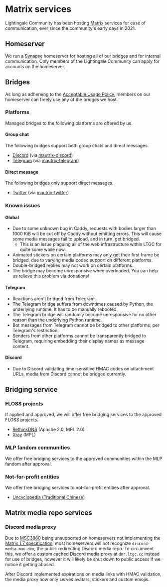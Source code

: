 # Matrix services
Lightingale Community has been hosting [Matrix](https://matrix.org) services for ease of communication, ever since the community's early days in 2021.

## Homeserver
We run a [Synapse](https://github.com/matrix-org/synapse) homeserver for hosting all of our bridges and for internal communication. Only members of the Lightingale Community can apply for accounts on the homeserver.

## Bridges
As long as adhereing to the [Acceptable Usage Policy](/ltgc/aup.html), members on our homeserver can freely use any of the bridges we host.

### Platforms
Managed bridges to the following platforms are offered by us.

#### Group chat
The following bridges support both group chats and direct messages.

* [Discord](https://discord.com) (via [mautrix-discord](https://github.com/mautrix/discord))
* [Telegram](https://telegram.org) (via [mautrix-telegram](https://github.com/mautrix/telegram))

#### Direct message
The following bridges only support direct messages.

* [Twitter](https://twitter.com) (via [mautrix-twitter](https://github.com/mautrix/twitter))

### Known issues
#### Global
- Due to some unknown bug in Caddy, requests with bodies larger than 1000 KiB will be cut off by Caddy without emitting errors. This will cause some media messages fail to upload, and in turn, get bridged.
  - This is an issue plaguing all of the web infrastructure within LTGC for quite some while now.
- Animated stickers on certain platforms may only get their first frame be bridged, due to varying media codec support on different platforms.
- Double-bridged replies may not work on certain platforms.
- The bridge may become unresponsive when overloaded. You can help us relieve this problem via donations!

#### Telegram
- Reactions aren't bridged from Telegram.
- The Telegram bridge suffers from downtimes caused by Python, the underlying runtime. It has to be manually rebooted.
- The Telegram bridge will randomly become unresponsive for no other reason than the underlying Python runtime.
- Bot messages from Telegram cannot be bridged to other platforms, per Telegram's restriction.
- Senders from other platforms cannot be transparently bridged to Telegram, requiring embedding their display names as message content.

#### Discord
- Due to Discord validating time-sensitive HMAC codes on attachment URLs, media from Discord cannot be bridged currently.

## Bridging service
### FLOSS projects
If applied and approved, we will offer free bridging services to the approved FLOSS projects.

* [RethinkDNS](https://rethinkdns.com) (Apache 2.0, MPL 2.0)
* [Xray](https://xtls.github.io/en/) (MPL)

### MLP fandom communities
We offer free bridging services to the approved communities within the MLP fandom after approval.

### Not-for-profit entities
We offer free bridging services to not-for-profit entities after approval.

* [Uncyclopedia (Traditional Chinese)](https://uncyclopedia.tw)

## Matrix media repo services
### Discord media proxy
Due to [MSC3860](https://github.com/matrix-org/matrix-spec-proposals/pull/3860) being unsupported on homeservers not implementing the [Matrix 1.7 specification](https://github.com/matrix-org/synapse/issues/15661), most homeservers will not recognize `discord-media.mau.dev`, the public redirecting Discord media repo. To circumvent this, we offer a custom cached Discord media proxy at `dmr.ltgc.cc` instead for use of bridges, however it will likely be shut down to public access if we notice it getting abused.

After Discord implemented expirations on media links with HMAC validation, the media proxy now only serves avatars, stickers and custom emojis.